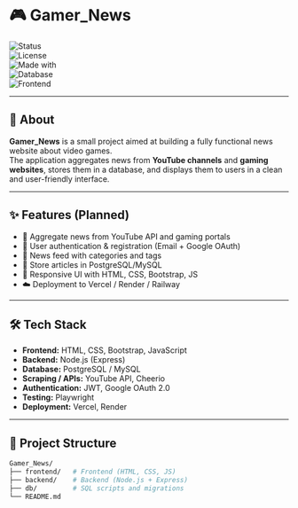 # 🎮 Gamer_News  

![Status](https://img.shields.io/badge/status-in%20development-yellow)  
![License](https://img.shields.io/badge/license-MIT-blue)  
![Made with](https://img.shields.io/badge/Made%20with-Node.js-green)  
![Database](https://img.shields.io/badge/DB-PostgreSQL-lightblue)  
![Frontend](https://img.shields.io/badge/frontend-HTML%20%7C%20CSS%20%7C%20JS-orange)  

---

## 📖 About
**Gamer_News** is a small project aimed at building a fully functional news website about video games.  
The application aggregates news from **YouTube channels** and **gaming websites**, stores them in a database, and displays them to users in a clean and user-friendly interface.  

---

## ✨ Features (Planned)
- 🔗 Aggregate news from YouTube API and gaming portals  
- 👤 User authentication & registration (Email + Google OAuth)  
- 📰 News feed with categories and tags  
- 💾 Store articles in PostgreSQL/MySQL  
- 📱 Responsive UI with HTML, CSS, Bootstrap, JS  
- ☁️ Deployment to Vercel / Render / Railway  

---

## 🛠️ Tech Stack
- **Frontend:** HTML, CSS, Bootstrap, JavaScript  
- **Backend:** Node.js (Express)  
- **Database:** PostgreSQL / MySQL  
- **Scraping / APIs:** YouTube API, Cheerio  
- **Authentication:** JWT, Google OAuth 2.0  
- **Testing:** Playwright  
- **Deployment:** Vercel, Render  

---

## 📂 Project Structure
```bash
Gamer_News/
├── frontend/   # Frontend (HTML, CSS, JS)
├── backend/    # Backend (Node.js + Express)
├── db/         # SQL scripts and migrations
└── README.md
